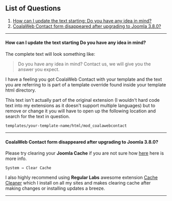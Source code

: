 ## List of Questions
1.  [How can I update the text starting: Do you have any idea in mind?](#q1)
2.  [CoalaWeb Contact form disappeared after upgrading to Joomla 3.8.0?](#q2)

***

#### <a class="doc-top" name="q1"></a>How can I update the text starting **Do you have any idea in mind?**

The complete text will look something like:

> Do you have any idea in mind? Contact us, we will give you the answer you expect. 

I have a feeling you got CoalaWeb Contact with your template and the text you are referring to is part of a template override found inside your template html directory.

This text isn't actually part of the original extension (I wouldn't hard code text into my extensions as it doesn't support multiple languages) but to remove or change it you will have to open up the following location and search for the text in question.

    templates/your-template-name/html/mod_coalawebcontact

***

#### <a class="doc-top" name="q2"></a>CoalaWeb Contact form disappeared after upgrading to Joomla **3.8.0**?

Please try clearing your **Joomla Cache** if you are not sure how [here](https://docs.joomla.org/Help37:Site_Maintenance_Clear_Cache) here is more info.

    System → Clear Cache
    
I also highly recommend using **Regular Labs** awesome extension [Cache Cleaner](https://www.regularlabs.com/extensions/cachecleaner) which I install on all my sites and makes clearing cache after making changes or installing updates a breeze.

***